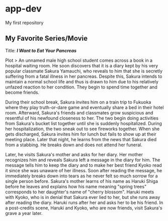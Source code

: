 # app-dev
My first repository
## **My Favorite Series/Movie**

Title: ***I Want to Eat Your Pancreas***

Plot > An unnamed male high school student comes across a book in a hospital waiting room. He soon discovers that it is a diary kept by his very popular classmate Sakura Yamauchi, who reveals to him that she is secretly suffering from a fatal illness in her pancreas. Despite this, Sakura intends to maintain a normal school life and thus is drawn to him due to his relatively unfazed reaction to her condition. They begin to spend time together and become friends.

During their school break, Sakura invites him on a train trip to Fukuoka where they play truth-or-dare game and eventually share a bed in their hotel room. Afterward, Sakura's friends and classmates grow suspicious and resentful of his newfound closeness to her. The two begin doing activities from Sakura's bucket list together until she is suddenly hospitalized. During her hospitalization, the two sneak out to see fireworks together. When she gets discharged, Sakura invites him for lunch but fails to show up at their meeting place. Later that night, he learns from the news that Sakura died from a stabbing. He breaks down and does not attend her funeral.

Later, he visits Sakura's mother and asks for her diary. Her mother recognizes him and reveals Sakura left a message in the diary for him. The message tells him to keep the diary and to make her best friend Kyoko read it since she was unaware of her illness. Soon after reading the message, he immediately breaks down into tears as he never felt so much sorrow for a single person before. Sakura's mother learns of his name as Haruki Shiga before he leaves and explains how his name meaning "spring trees" corresponds to her daughter's name of "cherry blossom". Haruki meets with Kyoko, who is in denial that Sakura ever lied to her, but she runs away after reading the diary. Haruki runs after her and asks her to be his friend. In a post-credits scene, Haruki and Kyoko, who are now friends, visit Sakura's grave a year later.

